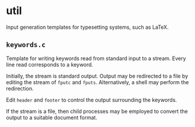 # util

Input generation templates for typesetting systems, such as LaTeX.

## `keywords.c`

Template for writing keywords read from standard input to a stream. Every line read corresponds to a keyword.

Initially, the stream is standard output. Output may be redirected to a file by editing the stream of `fputc` and `fputs`. Alternatively, a shell may perform the redirection.

Edit `header` and `footer` to control the output surrounding the keywords.

If the stream is a file, then child processes may be employed to convert the output to a suitable document format.
